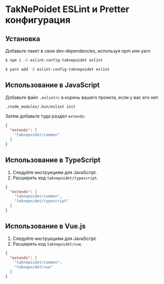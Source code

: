 # TakNePoidet ESLint и Pretter конфигурация

## Установка

Добавьте пакет в свои dev-dependencies, используя npm или yarn

```bash
$ npm i -D eslint-config-taknepoidet eslint

$ yarn add -D eslint-config-taknepoidet eslint
```

## Использование в JavaScript

Добавьте файл `.eslintrc` в корень вашего проекта, если у вас его нет.

```bash
./node_modules/.bin/eslint init
```

Затем добавьте туда раздел `extends`:

```json
{
  "extends": [
    "taknepoidet/common"
  ]
}
```


## Использование в TypeScript

1. Следуйте инструкциям для JavaScript.
2. Расширить код `taknepoidet/typescript`.

```json
{
  "extends": [
    "taknepoidet/common",
    "taknepoidet/typescript"
  ]
}
```

## Использование в Vue.js

1. Следуйте инструкциям для JavaScript.
2. Расширить код `taknepoidet/vue`.

```json
{
  "extends": [
    "taknepoidet/common",
    "taknepoidet/vue"
  ]
}
```
